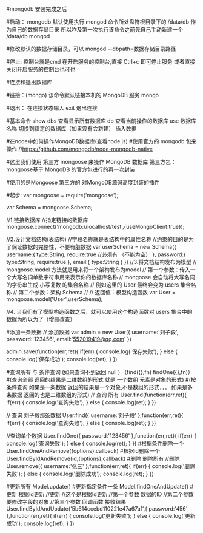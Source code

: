 #mongodb 安装完成之后


#启动：
mongodb 默认使用执行  mongod 命令所处盘符根目录下的 /data/db 作为自己的数据存储目录
所以咋及第一次执行该命令之前先自己手动新建一个 /data/db
mongod

#修改默认的数据存储目录，可以
mongod --dbpath=数据存储目录路径

#停止:  控制台就是cmd
在开启服务的控制台,直接 Ctrl+c 即可停止服务
或者直接关闭开启服务的控制台也可也

#连接和退出数据库

#链接：(mongo)
该命令默认链接本机的 MongoDB 服务
mongo

#退出：
在连接状态输入  exit 退出连接

#基本命令
 show dbs
  查看显示所有数据库
 db
  查看当前操作的数据库
 use 数据库名称
  切换到指定的数据库（如果没有会新建）
 插入数据

#在node中如何操作MongoDB数据库(查看node.js)
#使用官方的 mongodb 包来操作
//https://github.com/mongodb/node-mongodb-native

#这里我们使用 第三方 mongoose 来操作 MongoDB 数据库
第三方包：mongoose基于 MongoDB 的官方包进行的再一次封装

#使用的是Mongoose 第三方的 对MongoDB源码高度封装的插件

#起步:
var mongoose = require('mongoose');

var Schema = mongoose.Schema;

//1.链接数据库
//指定链接的数据库
mongoose.connect('mongodb://localhost/test',{useMongoClient:true});

//2.设计文档结构(表结构)
//字段名称就是表结构中的属性名称
//约束的目的是为了保证数据的完整性，不要有脏数据
var userSchema = new Schema({
  username:{
    type:String,
    require:true //必须有 （不能为空）
  },
  password:{
    type:String,
    require:true
  },
  email:{
    type:String
  }
})
//3.将文档结构发布为模型
// mongoose.model 方法就是用来将一个架构发布为model
// 第一个参数：传入一个大写名词单数字符串用来表示你的数据库名称
//     mongoose 会自动将大写名词的字符串生成 小写复数 的集合名称
//       例如这里的 User 最终会变为 users 集合名称
// 第二个参数：架构 Schema
//
// 返回值：模型构造函数
var User = mongoose.model('User',userSchema);

//4. 当我们有了模型构造函数之后，就可以使用这个构造函数对 users 集合中的数据为所以为了（增删改查）

#添加一条数据
// 添加数据
var admin = new User({
  username:'刘子毅',
  password:'123456',
  email:'552019419@qq.com'
})

admin.save(function(err,ret){
  if(err)
  {
    console.log('保存失败');
  }
  else {
    console.log('保存成功');
    console.log(ret);
  }
})

#查询所有 与 条件查询 (如果查询不到返回 null )   （find({},fn)  findOne({},fn)）
#(查询全部 返回的结果是二维数组的形式  就是  一个数组 元素是对象的形式)
#(按条件查询  如果是一条数据 返回的结果是一个对象,不是数组的形式，，， 如果是多条数据 返回的也是二维数组的形式)
// 查询 所有
User.find(function(err,ret){
  if(err)
  {
    console.log('查询失败');
  }
  else {
    console.log(ret);
  }
})

// 查询  刘子毅那条数据
User.find({
  username:'刘子毅'
},function(err,ret){
  if(err)
  {
    console.log('查询失败');
  }
  else {
    console.log(ret);
  }
})

//查询单个数据
User.findOne({
  password:'123456'
},function(err,ret){
  if(err)
  {
    console.log('查询失败');
  }
  else {
    console.log(ret);
  }
})
#根据条件删除一个
User.findOneAndRemove({options},callback)
#根据Id删除一个
User.findByIdAndRemove(id,{options},callback)
#删除 删除所有
//删除
User.remove({
  username:'张三'
},function(err,ret){
  if(err)
  {
    console.log('删除失败');
  }
  else {
    console.log('删除成功');
    console.log(ret);
  }
})

#更新所有
Model.update()
#更新指定条件一条
Model.findOneAndUpdate()
#更新 根据Id更新
//更新
//这个是根据Id更新
//第一个参数  数据的ID
//第二个参数  要修改字段的对象
//第三个参数  回调函数 接收结果
User.findByIdAndUpdate('5b614ccebd110221e47a67af',{
  password:'456'
},function(err,ret){
  if(err)
  {
    console.log('更新失败');
  }
  else {
    console.log('更新成功');
    console.log(ret);
  }
})

